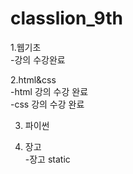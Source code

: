 # classlion_9th
1.웹기초  
-강의 수강완료  

2.html&css  
-html 강의 수강 완료  
-css 강의 수강 완료

3. 파이썬

4. 장고  
-장고 static 
